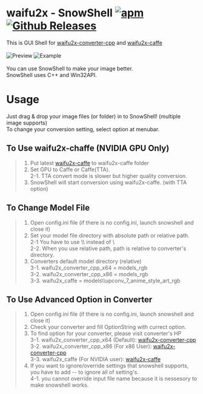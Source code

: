 # waifu2x - SnowShell [![apm](https://img.shields.io/apm/l/vim-mode.svg)]( [![apm](https://img.shields.io/apm/dm/vim-mode.svg)](https://github.com/YukihoAA/waifu2x_snowshell)) [![Github Releases](https://img.shields.io/github/downloads/YukihoAA/waifu2x_snowshell/total.svg)](https://github.com/YukihoAA/waifu2x_snowshell/releases)

This is GUI Shell for [waifu2x-converter-cpp](https://github.com/tanakamura/waifu2x-converter-cpp) and [waifu2x-caffe](https://github.com/lltcggie/waifu2x-caffe) <br/> <br/>
![Preview](https://github.com/YukihoAA/waifu2x_snowshell/blob/master/Preview.PNG) ![Example](https://github.com/YukihoAA/waifu2x_snowshell/blob/master/Example.PNG) <br /> <br/>
You can use SnowShell to make your image better. <br/>
SnowShell uses C++ and Win32API. 

# Usage
Just drag & drop your image files (or folder) in to SnowShell! (multiple image supports) <br/>
To change your conversion setting, select option at menubar. <br/>

## To Use waifu2x-chaffe (NVIDIA GPU Only)
> 1. Put latest [waifu2x-caffe](https://github.com/lltcggie/waifu2x-caffe/releases) to waifu2x-caffe folder <br/>
> 2. Set GPU to Caffe or Caffe(TTA). <br/>
> 2-1. TTA convert mode is slower but higher quality conversion. <br/>
> 3. SnowShell will start conversion using waifu2x-caffe. (with TTA option) <br/>

## To Change Model File
> 1. Open config.ini file (if there is no config.ini, launch snowshell and close it) <br/>
> 2. Set your model file directory with absolute path or relative path. <br/>
> 2-1 You have to use \\\\ instead of \ <br/>
> 2-2. When you use relative path, path is relative to converter's directory. <br/>
> 3. Converters default model directory (relative) <br/>
> 3-1. waifu2x_converter_cpp_x64 = models_rgb <br/>
> 3-2. waifu2x_converter_cpp_x86 = models_rgb <br/>
> 3-3. waifu2x_caffe = models\\\\upconv_7_anime_style_art_rgb <br/>

## To Use Advanced Option in Converter
> 1. Open config.ini file (if there is no config.ini, launch snowshell and close it) <br/>
> 2. Check your converter and fill OptionString with currect option. <br/>
> 3. To find option for your converter, please visit converter's HP <br/>
> 3-1. waifu2x_converter_cpp_x64 (Default): [waifu2x-converter-cpp](https://github.com/DeadSix27/waifu2x-converter-cpp) <br/>
> 3-2. waifu2x_converter_cpp_x86 (For x86 User): [waifu2x-converter-cpp](https://github.com/DeadSix27/waifu2x-converter-cpp) <br/>
> 3-3. waifu2x_caffe (For NVIDIA user): [waifu2x-caffe](https://github.com/lltcggie/waifu2x-caffe) <br/>
> 4. If you want to ignore/override settings that snowshell supports, you have to add -- to ignore all of setting's.<br/>
> 4-1. you cannot override input file name because it is nessesory to make snowshell works.
